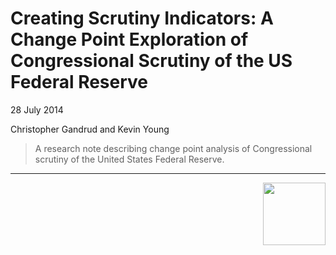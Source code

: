 Creating Scrutiny Indicators: A Change Point Exploration of Congressional Scrutiny of the US Federal Reserve
==================

28 July 2014

Christopher Gandrud and Kevin Young

> A research note describing change point analysis of Congressional scrutiny of
the United States Federal Reserve.

---

[<img src="http://media.tumblr.com/023c285c14ef01953d3b67ffe789004d/tumblr_inline_mor1uu2OOZ1qz4rgp.png" height = "100" align="right" />](http://nadrosia.tumblr.com/post/53520500877/made-in-berlin-badge-update)
